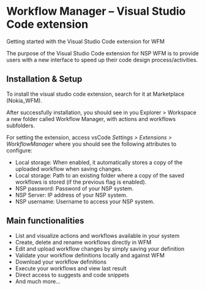 # Workflow Manager – Visual Studio Code extension

Getting started with the Visual Studio Code extension for WFM

The purpose of the Visual Studio Code extension for NSP WFM is to provide users with a new interface to speed up their code design process/activities.

## Installation & Setup

To install the visual studio code extension, search for it at Marketplace (Nokia_WFM).

After successfully installation, you should see in you Explorer > Workspace a new folder called Workflow Manager, with actions and workflows subfolders.

For setting the extension, access vsCode _Settings > Extensions > WorkflowManager_ where you should see the following attributes to configure:

* Local storage: When enabled, it automatically stores a copy of the uploaded workflow when saving changes.
* Local storage: Path to an existing folder where a copy of the saved workflows is stored (if the previous flag is enabled).
* NSP password: Password of your NSP system.
* NSP Server: IP address of your NSP system.
* NSP username: Username to access your NSP system.

## Main functionalities
* List and visualize actions and workflows available in your system
* Create, delete and rename workflows directly in WFM
* Edit and upload workflow changes by simply saving your definition
* Validate your workflow definitions locally and against WFM
* Download your workflow definitions
* Execute your workflows and view last result
* Direct access to suggests and code snippets
* And much more...
